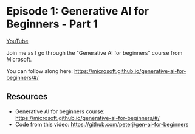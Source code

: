 # Episode 1: Generative AI for Beginners - Part 1

[YouTube](https://youtube.com/live/Irk9ANcurbM)

Join me as I go through the "Generative AI for beginners" course from Microsoft.

You can follow along here: https://microsoft.github.io/generative-ai-for-beginners/#/

## Resources

- Generative AI for beginners course: https://microsoft.github.io/generative-ai-for-beginners/#/
- Code from this video: https://github.com/peterj/gen-ai-for-beginners
